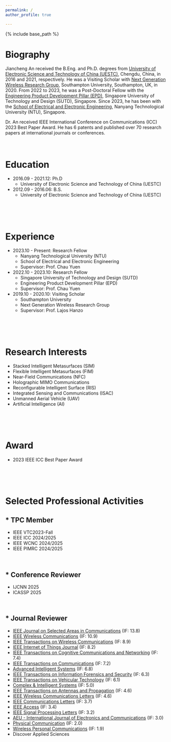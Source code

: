 ```yaml
---
permalink: /
author_profile: true

---
```


{% include base_path %}
# Biography
Jiancheng An received the B.Eng. and Ph.D. degrees from [University of Electronic Science and Technology of China (UESTC)](https://en.uestc.edu.cn/), Chengdu, China, in 2016 and 2021, respectively. He was a Visiting Scholar with [Next Generation Wireless Research Group](https://www.southampton.ac.uk/research/groups/next-generation-wireless), Southampton University, Southampton, UK, in 2020. From 2022 to 2023, he was a Post-Doctoral Fellow with the [Engineering Product Development Pillar (EPD)](https://www.sutd.edu.sg/epd), Singapore University of Technology and Design (SUTD), Singapore. Since 2023, he has been with the [School of Electrical and Electronic Engineering](https://www.ntu.edu.sg/eee/), Nanyang Technological University (NTU), Singapore.

Dr. An received IEEE International Conference on Communications (ICC) 2023 Best Paper Award. He has 6 patents and published over 70 research papers at international journals or conferences.
<br>
<br>
<br>

# Education
* 2016.09 - 2021.12: Ph.D
  * University of Electronic Science and Technology of China (UESTC)
* 2012.09 - 2016.06: B.S.
  * University of Electronic Science and Technology of China (UESTC)
<br>
<br>
<br>

# Experience
* 2023.10 - Present: Research Fellow
  * Nanyang Technological University (NTU)
  * School of Electrical and Electronic Engineering
  * Supervisor: Prof. Chau Yuen
* 2022.10 - 2023.10: Research Fellow
  * Singapore University of Technology and Design (SUTD)
  * Engineering Product Development Pillar (EPD)
  * Supervisor: Prof. Chau Yuen
* 2019.10 - 2020.10: Visiting Scholar
  * Southampton University
  * Next Generation Wireless Research Group
  * Supervisor: Prof. Lajos Hanzo
<br>
<br>
<br>

# Research Interests
* Stacked Intelligent Metasurfaces (SIM)
* Flexible Intelligent Metasurfaces (FIM)
* Near-Field Communications (NFC)
* Holographic MIMO Communications
* Reconfigurable Intelligent Surface (RIS)
* Integrated Sensing and Communications (ISAC)
* Unmanned Aerial Vehicle (UAV)
* Artificial Intelligence (AI)
<br>
<br>
<br>
  
# Award
* 2023 IEEE ICC Best Paper Award
<br>
<br>
<br>

# Selected Professional Activities
## \* TPC Member
* IEEE VTC2023-Fall
* IEEE ICC 2024/2025
* IEEE WCNC 2024/2025
* IEEE PIMRC 2024/2025
<br>

## \* Conference Reviewer 
* IJCNN 2025
* ICASSP 2025
<br>

## \* Journal Reviewer
* [IEEE Journal on Selected Areas in Communications](https://mc.manuscriptcentral.com/jsac-ieee) (IF: 13.8)
* [IEEE Wireless Communications](https://mc.manuscriptcentral.com/ieee-wcm) (IF: 10.9)
* [IEEE Transactions on Wireless Communications](https://mc.manuscriptcentral.com/twc) (IF: 8.9)
* [IEEE Internet of Things Journal](https://mc.manuscriptcentral.com/iot) (IF: 8.2)
* [IEEE Transactions on Cognitive Communications and Networking](https://mc.manuscriptcentral.com/tccn) (IF: 7.4)
* [IEEE Transactions on Communications](https://mc.manuscriptcentral.com/tcom) (IF: 7.2)
* [Advanced Intelligent Systems](https://www.editorialmanager.com/advintellsyst/default2.aspx) (IF: 6.8)
* [IEEE Transactions on Information Forensics and Security](https://mc.manuscriptcentral.com/tifs-ieee) (IF: 6.3)
* [IEEE Transactions on Vehicular Technology](https://mc.manuscriptcentral.com/tvt-ieee) (IF: 6.1)
* [Complex & Intelligent Systems](https://www.editorialmanager.com/cais/default.aspx) (IF: 5.0)
* [IEEE Transactions on Antennas and Propagation](https://mc.manuscriptcentral.com/tap-ieee) (IF: 4.6)
* [IEEE Wireless Communications Letters](https://mc.manuscriptcentral.com/wcl) (IF: 4.6)
* [IEEE Communications Letters](https://mc.manuscriptcentral.com/comml-ieee) (IF: 3.7)
* [IEEE Access](https://mc.manuscriptcentral.com/ieee-access) (IF: 3.4)
* [IEEE Signal Processing Letters](https://mc.manuscriptcentral.com/spl-ieee) (IF: 3.2)
* [AEU - International Journal of Electronics and Communications](https://www.editorialmanager.com/aeue/Default.aspx) (IF: 3.0)
* [Physical Communication](https://www.editorialmanager.com/phycom/default2.aspx) (IF: 2.0)
* [Wireless Personal Communications](https://www.editorialmanager.com/wire/default.aspx) (IF: 1.9)
* Discover Applied Sciences
<br>
<br>
<br>
